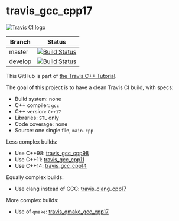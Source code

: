 # travis_gcc_cpp17

[![Travis CI logo](TravisCI.png)](https://travis-ci.org)

Branch|Status
---|---
master|[![Build Status](https://travis-ci.org/flywire/travis_gcc_cpp17.svg?branch=master)](https://travis-ci.org/flywire/travis_gcc_cpp17)
develop|[![Build Status](https://travis-ci.org/flywire/travis_gcc_cpp17.svg?branch=develop)](https://travis-ci.org/flywire/travis_gcc_cpp17)

This GitHub is part of [the Travis C++ Tutorial](https://github.com/richelbilderbeek/travis_cpp_tutorial).

The goal of this project is to have a clean Travis CI build, with specs:

 * Build system: none
 * C++ compiler: `gcc`
 * C++ version: `C++17`
 * Libraries: `STL` only
 * Code coverage: none
 * Source: one single file, `main.cpp`

Less complex builds:

 * Use C++98: [travis_gcc_cpp98](https://www.github.com/richelbilderbeek/travis_gcc_cpp98)
 * Use C++11: [travis_gcc_cpp11](https://www.github.com/richelbilderbeek/travis_gcc_cpp11)
 * Use C++14: [travis_gcc_cpp14](https://www.github.com/richelbilderbeek/travis_gcc_cpp14)

Equally complex builds:

 * Use clang instead of GCC: [travis_clang_cpp17](https://www.github.com/richelbilderbeek/travis_clang_cpp17)

More complex builds:

 * Use of `qmake`: [travis_qmake_gcc_cpp17](https://www.github.com/richelbilderbeek/travis_qmake_gcc_cpp17)
